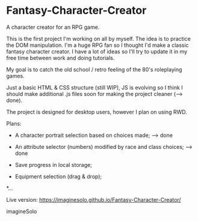 # Fantasy-Character-Creator
A character creator for an RPG game.

This is the first project I'm working on all by myself.
The idea is to practice the DOM manipulation. I'm a huge RPG fan so I thought I'd make a classic fantasy character creator. I have a lot of ideas so I'll try to update it in my free time between work and doing tutorials.

My goal is to catch the old school / retro feeling of the 80's roleplaying games.

Just a basic HTML & CSS structure (still WIP), JS is evolving so I think I should make additional .js files soon for making the project cleaner (--> done).

The project is designed for desktop users, however I plan on using RWD.

Plans:


* A character portrait selection based on choices made; --> done

* An attribute selector (numbers) modified by race and class choices; --> done

* Save progress in local storage;

* Equipment selection (drag & drop);

*...


Live version: https://imaginesolo.github.io/Fantasy-Character-Creator/


imagineSolo
